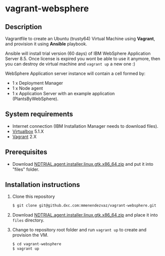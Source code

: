 # vagrant-websphere

## Description
Vagrantfile to create an Ubuntu (trusty64) Virtual Machine using **Vagrant**, and provision it using **Ansible** playbook.

Ansible will install trial version (60 days) of IBM WebSphere Application Server 8.5. Once license is expired you wont be able to use it anymore, then you can destroy de virtual machine and `vagrant up` a new one :)

WebSphere Application server instance will contain a cell formed by:
* 1 x Deployment Manager
* 1 x Node agent
* 1 x Application Server with an example application (PlantsByWebSphere).

## System requirements
* Internet connection (IBM Installation Manager needs to download files).
* [Virtualbox](https://www.virtualbox.org/wiki/Downloads) 5.1.X
* [Vagrant](https://www.vagrantup.com/downloads.html) 2.X

## Prerequisites
* Download [NDTRIAL.agent.installer.linux.gtk.x86_64.zip](https://drive.google.com/uc?export=download&id=0B-Az43g0UG4hRl84dnFSOGxIbDA) and put it into "files" folder.

## Installation instructions
1. Clone this repository

    ```bash
    $ git clone git@github.dxc.com:mmenendezvaz/vagrant-websphere.git
    ```

2. Download [NDTRIAL.agent.installer.linux.gtk.x86_64.zip](https://drive.google.com/uc?export=download&id=0B-Az43g0UG4hRl84dnFSOGxIbDA) and place it into `files` directory.

3. Change to repository root folder and run `vagrant up` to create and provision the VM.

    ```bash
    $ cd vagrant-websphere
    $ vagrant up
    ```
